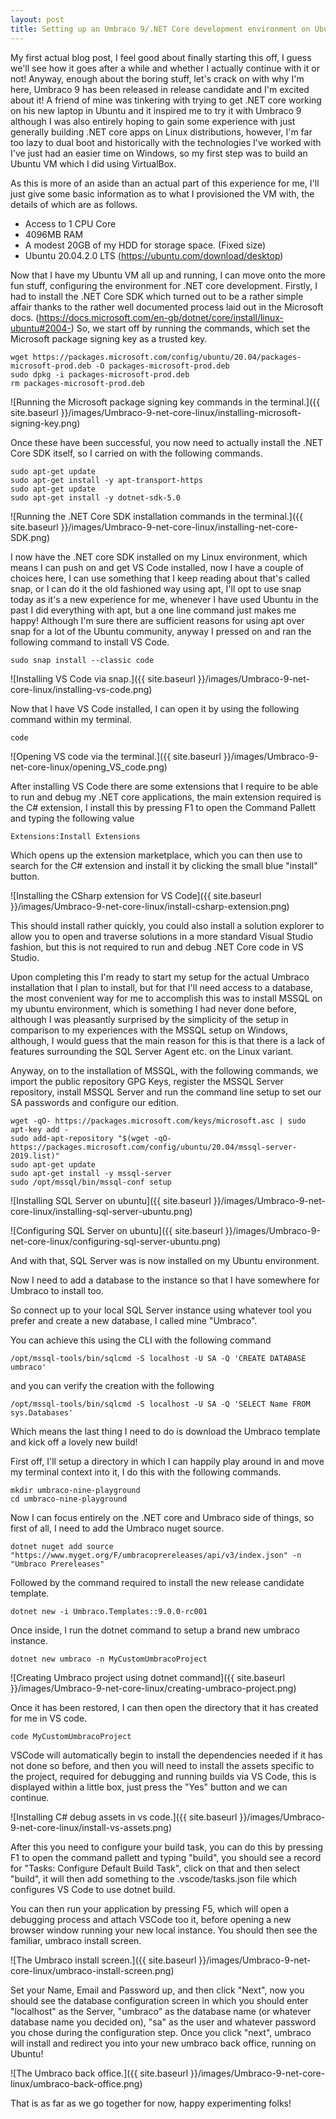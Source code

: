 ```yaml
---
layout: post
title: Setting up an Umbraco 9/.NET Core development environment on Ubuntu
---
```


My first actual blog post, I feel good about finally starting this off, I guess we'll see how it goes after a while and whether I actually continue with it or not! Anyway, enough about the boring stuff, let's crack on with why I'm here, Umbraco 9 has been released in release candidate and I'm excited about it! A friend of mine was tinkering with trying to get .NET core working on his new laptop in Ubuntu and it inspired me to try it with Umbraco 9 although I was also entirely hoping to gain some experience with just generally building .NET core apps on Linux distributions, however, I'm far too lazy to dual boot and historically with the technologies I've worked with I've just had an easier time on Windows, so my first step was to build an Ubuntu VM which I did using VirtualBox.

As this is more of an aside than an actual part of this experience for me, I'll just give some basic information as to what I provisioned the VM with, the details of which are as follows.

* Access to 1 CPU Core
* 4096MB RAM
* A modest 20GB of my HDD for storage space. (Fixed size)
* Ubuntu 20.04.2.0 LTS (https://ubuntu.com/download/desktop)

Now that I have my Ubuntu VM all up and running, I can move onto the more fun stuff, configuring the environment for .NET core development. Firstly, I had to install the .NET Core SDK which turned out to be a rather simple affair thanks to the rather well documented process laid out in the Microsoft docs. (https://docs.microsoft.com/en-gb/dotnet/core/install/linux-ubuntu#2004-) So, we start off by running the commands, which set the Microsoft package signing key as a trusted key.
```
wget https://packages.microsoft.com/config/ubuntu/20.04/packages-microsoft-prod.deb -O packages-microsoft-prod.deb
sudo dpkg -i packages-microsoft-prod.deb
rm packages-microsoft-prod.deb
```

![Running the Microsoft package signing key commands in the terminal.]({{ site.baseurl }}/images/Umbraco-9-net-core-linux/installing-microsoft-signing-key.png)

Once these have been successful, you now need to actually install the .NET Core SDK itself, so I carried on with the following commands.

```
sudo apt-get update
sudo apt-get install -y apt-transport-https
sudo apt-get update
sudo apt-get install -y dotnet-sdk-5.0
```

![Running the .NET Core SDK installation commands in the terminal.]({{ site.baseurl }}/images/Umbraco-9-net-core-linux/installing-net-core-SDK.png)

I now have the .NET core SDK installed on my Linux environment, which means I can push on and get VS Code installed, now I have a couple of choices here, I can use something that I keep reading about that's called snap, or I can do it the old fashioned way using apt, I'll opt to use snap today as it's a new experience for me, whenever I have used Ubuntu in the past I did everything with apt, but a one line command just makes me happy! Although I'm sure there are sufficient reasons for using apt over snap for a lot of the Ubuntu community, anyway I pressed on and ran the following command to install VS Code.

```
sudo snap install --classic code
```

![Installing VS Code via snap.]({{ site.baseurl }}/images/Umbraco-9-net-core-linux/installing-vs-code.png)

Now that I have VS Code installed, I can open it by using the following command within my terminal.

```
code
```

![Opening VS code via the terminal.]({{ site.baseurl }}/images/Umbraco-9-net-core-linux/opening_VS_code.png)

After installing VS Code there are some extensions that I require to be able to run and debug my .NET core applications, the main extension required is the C# extension, I install this by pressing F1 to open the Command Pallett and typing the following value

```
Extensions:Install Extensions
```

Which opens up the extension marketplace, which you can then use to search for the C# extension and install it by clicking the small blue "install" button.

![Installing the CSharp extension for VS Code]({{ site.baseurl }}/images/Umbraco-9-net-core-linux/install-csharp-extension.png)

This should install rather quickly, you could also install a solution explorer to allow you to open and traverse solutions in a more standard Visual Studio fashion, but this is not required to run and debug .NET Core code in VS Studio.

Upon completing this I'm ready to start my setup for the actual Umbraco installation that I plan to install, but for that I'll need access to a database, the most convenient way for me to accomplish this was to install MSSQL on my ubuntu environment, which is something I had never done before, although I was pleasantly surprised by the simplicity of the setup in comparison to my experiences with the MSSQL setup on Windows, although, I would guess that the main reason for this is that there is a lack of features surrounding the SQL Server Agent etc. on the Linux variant.

Anyway, on to the installation of MSSQL, with the following commands, we import the public repository GPG Keys, register the MSSQL Server repository, install MSSQL Server and run the command line setup to set our SA passwords and configure our edition.

```
wget -qO- https://packages.microsoft.com/keys/microsoft.asc | sudo apt-key add -
sudo add-apt-repository "$(wget -qO- https://packages.microsoft.com/config/ubuntu/20.04/mssql-server-2019.list)"
sudo apt-get update
sudo apt-get install -y mssql-server
sudo /opt/mssql/bin/mssql-conf setup
```

![Installing SQL Server on ubuntu]({{ site.baseurl }}/images/Umbraco-9-net-core-linux/installing-sql-server-ubuntu.png)

![Configuring SQL Server on ubuntu]({{ site.baseurl }}/images/Umbraco-9-net-core-linux/configuring-sql-server-ubuntu.png)

And with that, SQL Server was is now installed on my Ubuntu environment.

Now I need to add a database to the instance so that I have somewhere for Umbraco to install too.

So connect up to your local SQL Server instance using whatever tool you prefer and create a new database, I called mine "Umbraco".

You can achieve this using the CLI with the following command

```
/opt/mssql-tools/bin/sqlcmd -S localhost -U SA -Q 'CREATE DATABASE umbraco'
```

and you can verify the creation with the following

```
/opt/mssql-tools/bin/sqlcmd -S localhost -U SA -Q 'SELECT Name FROM sys.Databases'
```

Which means the last thing I need to do is download the Umbraco template and kick off a lovely new build!

First off, I'll setup a directory in which I can happily play around in and move my terminal context into it, I do this with the following commands.

```
mkdir umbraco-nine-playground
cd umbraco-nine-playground
```

Now I can focus entirely on the .NET core and Umbraco side of things, so first of all, I need to add the Umbraco nuget source.

```
dotnet nuget add source "https://www.myget.org/F/umbracoprereleases/api/v3/index.json" -n "Umbraco Prereleases"
```

Followed by the command required to install the new release candidate template.

```
dotnet new -i Umbraco.Templates::9.0.0-rc001
```

Once inside, I run the dotnet command to setup a brand new umbraco instance.

```
dotnet new umbraco -n MyCustomUmbracoProject
```

![Creating Umbraco project using dotnet command]({{ site.baseurl }}/images/Umbraco-9-net-core-linux/creating-umbraco-project.png)

Once it has been restored, I can then open the directory that it has created for me in VS code.

```
code MyCustomUmbracoProject
```

VSCode will automatically begin to install the dependencies needed if it has not done so before, and then you will need to install the assets specific to the project, required for debugging and running builds via VS Code, this is displayed within a little box, just press the "Yes" button and we can continue.

![Installing C# debug assets in vs code.]({{ site.baseurl }}/images/Umbraco-9-net-core-linux/install-vs-assets.png)

After this you need to configure your build task, you can do this by pressing F1 to open the command pallett and typing "build", you should see a record for "Tasks: Configure Default Build Task", click on that and then select "build", it will then add something to the .vscode/tasks.json file which configures VS Code to use dotnet build.

You can then run your application by pressing F5, which will open a debugging process and attach VSCode too it, before opening a new browser window running your new local instance. You should then see the familiar, umbraco install screen.

![The Umbraco install screen.]({{ site.baseurl }}/images/Umbraco-9-net-core-linux/umbraco-install-screen.png)

Set your Name, Email and Password up, and then click "Next", now you should see the database configuration screen in which you should enter "localhost" as the Server, "umbraco" as the database name (or whatever database name you decided on), "sa" as the user and whatever password you chose during the configuration step.
Once you click "next", umbraco will install and redirect you into your new umbraco back office, running on Ubuntu!

![The Umbraco back office.]({{ site.baseurl }}/images/Umbraco-9-net-core-linux/umbraco-back-office.png)

That is as far as we go together for now, happy experimenting folks!
